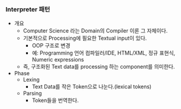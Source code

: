 ### Interpreter 패턴
- 개요
    - Computer Science 라는 Domain의 Compiler 이론 그 자체이다.
    - 기본적으로 Processing에 필요한 Textual input이 있다.
        - OOP 구조로 변경
        - 예: Programming 언어 컴파일러/IDE, HTML/XML, 정규 표현식, Numeric expressions
    - 즉, 구조화된 Text data를 processing 하는 component를 의미한다.
- Phase
    - Lexing
        - Text Data를 작은 Token으로 나눈다.(lexical tokens)
    - Parsing
        - Token들을 번역한다.